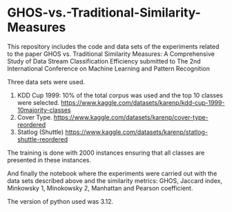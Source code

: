 # GHOS-vs.-Traditional-Similarity-Measures
This repository includes the code and data sets of the experiments related to the paper GHOS vs. Traditional Similarity Measures: A Comprehensive Study of Data Stream Classification Efficiency submitted to The 2nd International Conference on Machine Learning and Pattern Recognition

Three data sets were used. 
1. KDD Cup 1999: 10% of the total corpus was used and the top 10 classes were selected. https://www.kaggle.com/datasets/karenp/kdd-cup-1999-10majority-classes
3. Cover Type. https://www.kaggle.com/datasets/karenp/cover-type-reordered
4. Statlog (Shuttle) https://www.kaggle.com/datasets/karenp/statlog-shuttle-reordered

The training is done with 2000 instances ensuring that all classes are presented in these instances.

And finally the notebook where the experiments were carried out with the data sets described above and the similarity metrics: GHOS, Jaccard index, Minkowsky 1, Minokowsky 2, Manhattan and Pearson coefficient.

The version of python used was 3.12.
